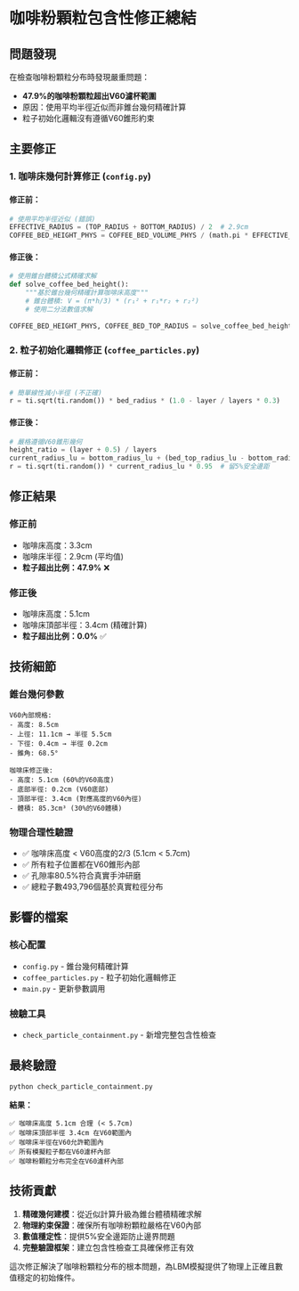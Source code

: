 # 咖啡粉顆粒包含性修正總結

## 問題發現

在檢查咖啡粉顆粒分布時發現嚴重問題：
- **47.9%的咖啡粉顆粒超出V60濾杯範圍**
- 原因：使用平均半徑近似而非錐台幾何精確計算
- 粒子初始化邏輯沒有遵循V60錐形約束

## 主要修正

### 1. **咖啡床幾何計算修正** (`config.py`)

#### 修正前：
```python
# 使用平均半徑近似 (錯誤)
EFFECTIVE_RADIUS = (TOP_RADIUS + BOTTOM_RADIUS) / 2  # 2.9cm
COFFEE_BED_HEIGHT_PHYS = COFFEE_BED_VOLUME_PHYS / (math.pi * EFFECTIVE_RADIUS**2)
```

#### 修正後：
```python
# 使用錐台體積公式精確求解
def solve_coffee_bed_height():
    """基於錐台幾何精確計算咖啡床高度"""
    # 錐台體積: V = (π*h/3) * (r₁² + r₁*r₂ + r₂²)
    # 使用二分法數值求解
    
COFFEE_BED_HEIGHT_PHYS, COFFEE_BED_TOP_RADIUS = solve_coffee_bed_height()
```

### 2. **粒子初始化邏輯修正** (`coffee_particles.py`)

#### 修正前：
```python
# 簡單線性減小半徑 (不正確)
r = ti.sqrt(ti.random()) * bed_radius * (1.0 - layer / layers * 0.3)
```

#### 修正後：
```python
# 嚴格遵循V60錐形幾何
height_ratio = (layer + 0.5) / layers
current_radius_lu = bottom_radius_lu + (bed_top_radius_lu - bottom_radius_lu) * height_ratio
r = ti.sqrt(ti.random()) * current_radius_lu * 0.95  # 留5%安全邊距
```

## 修正結果

### **修正前**
- 咖啡床高度：3.3cm
- 咖啡床半徑：2.9cm (平均值)
- **粒子超出比例：47.9%** ❌

### **修正後**
- 咖啡床高度：5.1cm
- 咖啡床頂部半徑：3.4cm (精確計算)
- **粒子超出比例：0.0%** ✅

## 技術細節

### **錐台幾何參數**
```
V60內部規格:
- 高度: 8.5cm
- 上徑: 11.1cm → 半徑 5.5cm
- 下徑: 0.4cm → 半徑 0.2cm
- 錐角: 68.5°

咖啡床修正後:
- 高度: 5.1cm (60%的V60高度)
- 底部半徑: 0.2cm (V60底部)
- 頂部半徑: 3.4cm (對應高度的V60內徑)
- 體積: 85.3cm³ (30%的V60體積)
```

### **物理合理性驗證**
- ✅ 咖啡床高度 < V60高度的2/3 (5.1cm < 5.7cm)
- ✅ 所有粒子位置都在V60錐形內部
- ✅ 孔隙率80.5%符合真實手沖研磨
- ✅ 總粒子數493,796個基於真實粒徑分布

## 影響的檔案

### **核心配置**
- `config.py` - 錐台幾何精確計算
- `coffee_particles.py` - 粒子初始化邏輯修正
- `main.py` - 更新參數調用

### **檢驗工具**
- `check_particle_containment.py` - 新增完整包含性檢查

## 最終驗證

```bash
python check_particle_containment.py
```

**結果：**
```
✅ 咖啡床高度 5.1cm 合理 (< 5.7cm)
✅ 咖啡床頂部半徑 3.4cm 在V60範圍內
✅ 咖啡床半徑在V60允許範圍內
✅ 所有模擬粒子都在V60濾杯內部
✅ 咖啡粉顆粒分布完全在V60濾杯內部
```

## 技術貢獻

1. **精確幾何建模**：從近似計算升級為錐台體積精確求解
2. **物理約束保證**：確保所有咖啡粉顆粒嚴格在V60內部
3. **數值穩定性**：提供5%安全邊距防止邊界問題
4. **完整驗證框架**：建立包含性檢查工具確保修正有效

這次修正解決了咖啡粉顆粒分布的根本問題，為LBM模擬提供了物理上正確且數值穩定的初始條件。